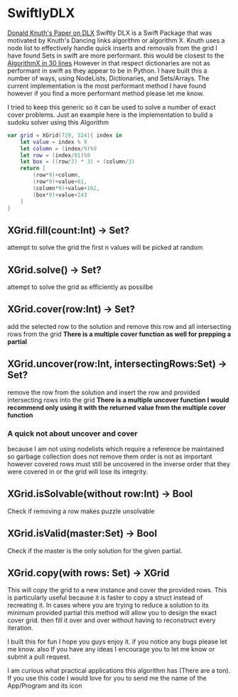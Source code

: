 # SwiftlyDLX

[Donald Knuth's Paper on DLX](https://www.google.com/url?sa=t&rct=j&q=&esrc=s&source=web&cd=&cad=rja&uact=8&ved=2ahUKEwj40P3IwNTrAhWnr1kKHYAXC_EQFjALegQIBhAB&url=https%3A%2F%2Fwww.ocf.berkeley.edu%2F~jchu%2Fpublicportal%2Fsudoku%2F0011047.pdf&usg=AOvVaw3hMFp30TcjgvO-N1TvWQuQ)
Swiftly DLX is a Swift Package that was motivated by Knuth's Dancing links algorithm or algorithm X. Knuth uses a node list to effectively handle quick inserts and removals from the grid I have found Sets in swift are more performant. this would be closest to the [AlgorithmX in 30 lines](https://www.google.com/url?sa=t&rct=j&q=&esrc=s&source=web&cd=&cad=rja&uact=8&ved=2ahUKEwiQwoWowdTrAhWRq1kKHQaCBJIQFjAAegQIAxAB&url=https%3A%2F%2Fwww.cs.mcgill.ca%2F~aassaf9%2Fpython%2Falgorithm_x.html&usg=AOvVaw0tDetzkFY_XhBe_9sjgP3O) However in that respect dictionaries are not as performant in swift as they appear to be in Python. I have built this a number of ways, using NodeLists, Dictionaries, and Sets/Arrays. The current implementation is the most performant method I have found however if you find a more performant method please let me know.

I tried to keep this generic so it can be used to solve a number of exact cover problems. Just an example here is the implementation to build a sudoku solver using this Algorithm

```swift
var grid = XGrid(729, 324){ index in 
    let value = index % 9
    let column = (index/9)%9
    let row = (index/81)%9
    let box = ((row/3) * 3) + (column/3)
    return [
        (row*9)+column,
        (row*9)+value+81,
        (column*9)+value+162,
        (box*9)+value+243
    ]
}

```
## XGrid.fill(count:Int) -> Set<Int>?
attempt to solve the grid the first n values will be picked at random

## XGrid.solve() -> Set<Int>?
attempt to solve the grid as efficiently as possilbe

## XGrid.cover(row:Int) -> Set<Int>?
add the selected row to the solution and remove this row and all intersecting rows from the grid
**There is a multiple cover function as well for prepping a partial**

## XGrid.uncover(row:Int, intersectingRows:Set<Int>) -> Set<Int>?
remove the row from the solution and insert the row and provided intersecting rows into the grid
**There is a multiple uncover function I would recommend only using it with the returned value from the multiple cover function**

### A quick not about uncover and cover
because I am not using nodelists which require a reference be maintained so garbage collection does not remove them order is not as important however covered rows must still be uncovered in the inverse order that they were covered in or the grid will lose its integrity.

## XGrid.isSolvable(without row:Int) -> Bool
Check if removing a row makes puzzle unsolvable

## XGrid.isValid(master:Set<Int>) -> Bool
Check if the master is the only solution for the given partial.

## XGrid.copy(with rows: Set<Int>) -> XGrid
This will copy the grid to a new instance and cover the provided rows. This is particularly useful because it is faster to copy a struct instead of recreating it. In cases where you are trying to reduce a solution to its minimum provided partial this method will allow you to design the exact cover grid. then fill it over and over without having to reconstruct every iteration.

I built this for fun I hope you guys enjoy it. if you notice any bugs please let me know. also If you have any ideas I encourage you to let me know or submit a pull request.

I am curious what practical applications this algorithm has (There are a ton). If you use this code I would love for you to send me the name of the App/Program and its icon
